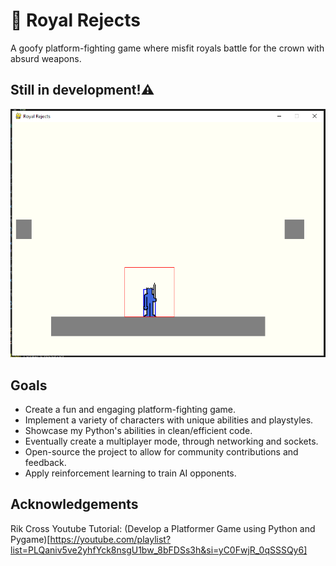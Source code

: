 # 👑 Royal Rejects
A goofy platform-fighting game where misfit royals battle for the crown with absurd weapons.

## Still in development!⚠️

![Screenshot](/docs/screenshot.png)

## Goals
- Create a fun and engaging platform-fighting game.
- Implement a variety of characters with unique abilities and playstyles.
- Showcase my Python's abilities in clean/efficient code.
- Eventually create a multiplayer mode, through networking and sockets.
- Open-source the project to allow for community contributions and feedback.
- Apply reinforcement learning to train AI opponents.

## Acknowledgements
Rik Cross Youtube Tutorial: (Develop a Platformer Game using Python and Pygame)[https://youtube.com/playlist?list=PLQaniv5ve2yhfYck8nsgU1bw_8bFDSs3h&si=yC0FwjR_0qSSSQy6]



